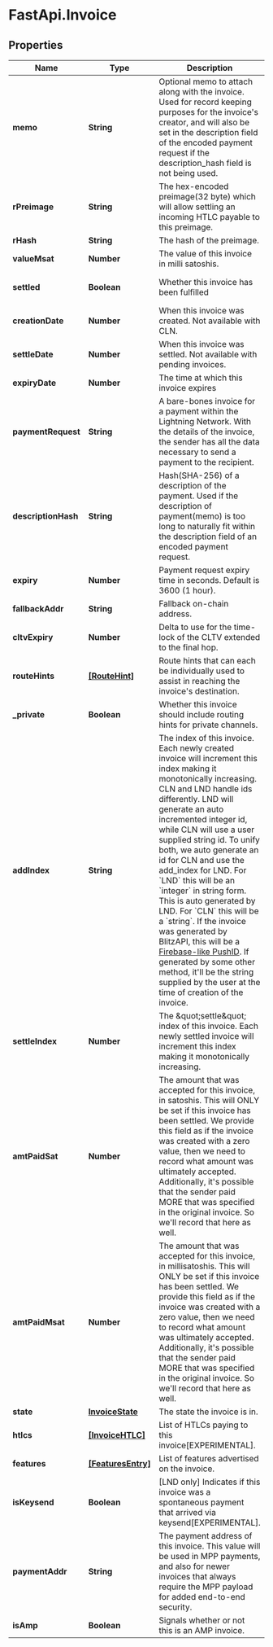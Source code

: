 # FastApi.Invoice

## Properties

Name | Type | Description | Notes
------------ | ------------- | ------------- | -------------
**memo** | **String** | Optional memo to attach along with the invoice. Used for record keeping purposes for the invoice&#39;s creator,         and will also be set in the description field of the encoded payment request if the description_hash field is not being used. | [optional] 
**rPreimage** | **String** | The hex-encoded preimage(32 byte) which will allow settling an incoming HTLC payable to this preimage. | [optional] 
**rHash** | **String** | The hash of the preimage. | [optional] 
**valueMsat** | **Number** | The value of this invoice in milli satoshis. | 
**settled** | **Boolean** | Whether this invoice has been fulfilled | [optional] [default to false]
**creationDate** | **Number** | When this invoice was created. Not available with CLN. | [optional] 
**settleDate** | **Number** | When this invoice was settled. Not available with pending invoices. | [optional] 
**expiryDate** | **Number** | The time at which this invoice expires | [optional] 
**paymentRequest** | **String** | A bare-bones invoice for a payment within the     Lightning Network. With the details of the invoice, the sender has all the data necessary to     send a payment to the recipient.      | [optional] 
**descriptionHash** | **String** |      Hash(SHA-256) of a description of the payment. Used if the description of payment(memo) is too     long to naturally fit within the description field of an encoded payment request.      | [optional] 
**expiry** | **Number** | Payment request expiry time in seconds. Default is 3600 (1 hour). | [optional] 
**fallbackAddr** | **String** | Fallback on-chain address. | [optional] 
**cltvExpiry** | **Number** | Delta to use for the time-lock of the CLTV extended to the final hop. | [optional] 
**routeHints** | [**[RouteHint]**](RouteHint.md) |      Route hints that can each be individually used to assist in reaching the invoice&#39;s destination.      | [optional] 
**_private** | **Boolean** | Whether this invoice should include routing hints for private channels. | [optional] 
**addIndex** | **String** |  The index of this invoice. Each newly created invoice will increment this index making it monotonically increasing. CLN and LND handle ids differently. LND will generate an auto incremented integer id, while CLN will use a user supplied string id. To unify both, we auto generate an id for CLN and use the add_index for LND.  For &#x60;LND&#x60; this will be an &#x60;integer&#x60; in string form. This is auto generated by LND.  For &#x60;CLN&#x60; this will be a &#x60;string&#x60;. If the invoice was generated by BlitzAPI, this will be a [Firebase-like PushID](https://firebase.blog/posts/2015/02/the-2120-ways-to-ensure-unique_68). If generated by some other method, it&#39;ll be the string supplied by the user at the time of creation of the invoice.  | 
**settleIndex** | **Number** |          The \&quot;settle\&quot; index of this invoice. Each newly settled invoice will  increment this index making it monotonically increasing.      | [optional] 
**amtPaidSat** | **Number** |      The amount that was accepted for this invoice, in satoshis. This     will ONLY be set if this invoice has been settled. We provide     this field as if the invoice was created with a zero value,     then we need to record what amount was ultimately accepted.     Additionally, it&#39;s possible that the sender paid MORE that     was specified in the original invoice. So we&#39;ll record that here as well.      | [optional] 
**amtPaidMsat** | **Number** |      The amount that was accepted for this invoice, in millisatoshis.     This will ONLY be set if this invoice has been settled. We     provide this field as if the invoice was created with a zero value,     then we need to record what amount was ultimately accepted. Additionally,     it&#39;s possible that the sender paid MORE that was specified in the     original invoice. So we&#39;ll record that here as well.      | [optional] 
**state** | [**InvoiceState**](InvoiceState.md) | The state the invoice is in. | 
**htlcs** | [**[InvoiceHTLC]**](InvoiceHTLC.md) | List of HTLCs paying to this invoice[EXPERIMENTAL]. | [optional] 
**features** | [**[FeaturesEntry]**](FeaturesEntry.md) | List of features advertised on the invoice. | [optional] 
**isKeysend** | **Boolean** | [LND only] Indicates if this invoice was a spontaneous payment that arrived via keysend[EXPERIMENTAL]. | [optional] 
**paymentAddr** | **String** |  The payment address of this invoice. This value will be used in MPP payments,     and also for newer invoices that always require the MPP payload for added end-to-end security. | [optional] 
**isAmp** | **Boolean** | Signals whether or not this is an AMP invoice. | [optional] 


